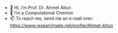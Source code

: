 - 👋 Hi, I’m Prof. Dr. Ahmet Altun
- 👀 I’m a Computational Chemist
- 📫 To reach me, send me an e-mail over: https://www.researchgate.net/profile/Ahmet-Altun

<!---
ahmetaltunfatih/ahmetaltunfatih is a ✨ special ✨ repository because its `README.md` (this file) appears on your GitHub profile.
You can click the Preview link to take a look at your changes.
--->
